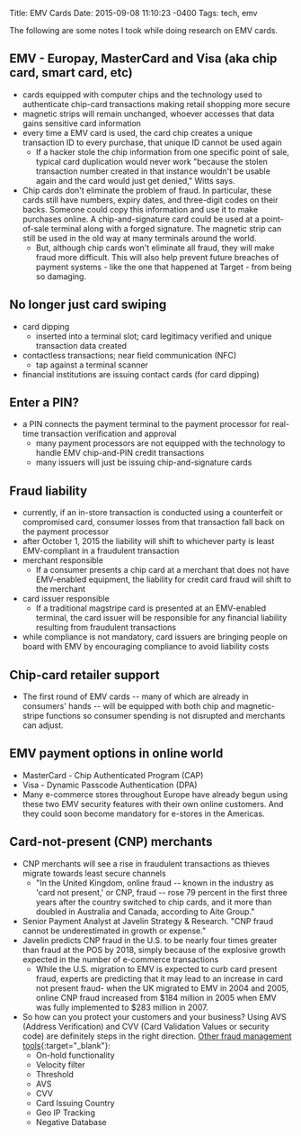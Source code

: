 Title: EMV Cards
Date: 2015-09-08 11:10:23 -0400
Tags: tech, emv

The following are some notes I took while doing research on EMV cards.

<!-- PELICAN_END_SUMMARY -->

## EMV - Europay, MasterCard and Visa (aka chip card, smart card, etc)

* cards equipped with computer chips and the technology used to authenticate chip-card transactions making retail shopping more secure
* magnetic strips will remain unchanged, whoever accesses that data gains sensitive card information
* every time a EMV card is used, the card chip creates a unique transaction ID to every purchase, that unique ID cannot be used again
    * If a hacker stole the chip information from one specific point of sale, typical card duplication would never work "because the stolen transaction number created in that instance wouldn't be usable again and the card would just get denied," Witts says.
* Chip cards don't eliminate the problem of fraud. In particular, these cards still have numbers, expiry dates, and three-digit codes on their backs. Someone could copy this information and use it to make purchases online. A chip-and-signature card could be used at a point-of-sale terminal along with a forged signature. The magnetic strip can still be used in the old way at many terminals around the world.
    * But, although chip cards won't eliminate all fraud, they will make fraud more difficult. This will also help prevent future breaches of payment systems - like the one that happened at Target - from being so damaging.

## No longer just card swiping
* card dipping
    * inserted into a terminal slot; card legitimacy verified and unique transaction data created
* contactless transactions; near field communication (NFC)
    * tap against a terminal scanner
* financial institutions are issuing contact cards (for card dipping)

## Enter a PIN?
* a PIN connects the payment terminal to the payment processor for real-time transaction verification and approval
    * many payment processors are not equipped with the technology to handle EMV chip-and-PIN credit transactions
    * many issuers will just be issuing chip-and-signature cards

## Fraud liability
* currently, if an in-store transaction is conducted using a counterfeit or compromised card, consumer losses from that transaction fall back on the payment processor
* after October 1, 2015 the liability will shift to whichever party is least EMV-compliant in a fraudulent transaction
* merchant responsible
    * If a consumer presents a chip card at a merchant that does not have EMV-enabled equipment, the liability for credit card fraud will shift to the merchant
* card issuer responsible
    * If a traditional magstripe card is presented at an EMV-enabled terminal, the card issuer will be responsible for any financial liability resulting from fraudulent transactions
* while compliance is not mandatory, card issuers are bringing people on board with EMV by encouraging compliance to avoid liability costs

## Chip-card retailer support
* The first round of EMV cards -- many of which are already in consumers' hands -- will be equipped with both chip and magnetic-stripe functions so consumer spending is not disrupted and merchants can adjust.

## EMV payment options in online world
* MasterCard - Chip Authenticated Program (CAP)
* Visa - Dynamic Passcode Authentication (DPA)
* Many e-commerce stores throughout Europe have already begun using these two EMV security features with their own online customers. And they could soon become mandatory for e-stores in the Americas.

## Card-not-present (CNP) merchants
* CNP merchants will see a rise in fraudulent transactions as thieves migrate towards least secure channels
    * "In the United Kingdom, online fraud -- known in the industry as 'card not present,' or CNP, fraud -- rose 79 percent in the first three years after the country switched to chip cards, and it more than doubled in Australia and Canada, according to Aite Group."
* Senior Payment Analyst at Javelin Strategy & Research. "CNP fraud cannot be underestimated in growth or expense."
* Javelin predicts CNP fraud in the U.S. to be nearly four times greater than fraud at the POS by 2018, simply because of the explosive growth expected in the number of e-commerce transactions
    * While the U.S. migration to EMV is expected to curb card present fraud, experts are predicting that it may lead to an increase in card not present fraud- when the UK migrated to EMV in 2004 and 2005, online CNP fraud increased from  $184 million in 2005 when EMV was fully implemented to $283 million in 2007.
* So how can you protect your customers and your business? Using AVS (Address Verification) and CVV (Card Validation Values or security code) are definitely steps in the right direction.  [Other fraud management tools](https://www.bluepay.com/payment-processing/pci-compliance/fraud-management-tools/){:target="_blank"}:
    * On-hold functionality
    * Velocity filter
    * Threshold
    * AVS
    * CVV
    * Card Issuing Country
    * Geo IP Tracking
    * Negative Database